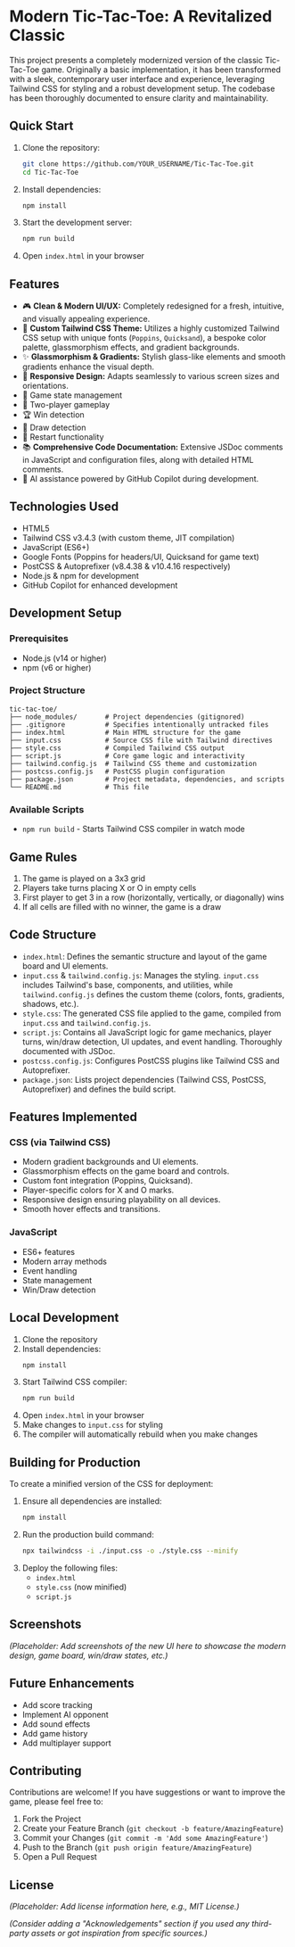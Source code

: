 # Modern Tic-Tac-Toe: A Revitalized Classic

This project presents a completely modernized version of the classic Tic-Tac-Toe game. Originally a basic implementation, it has been transformed with a sleek, contemporary user interface and experience, leveraging Tailwind CSS for styling and a robust development setup. The codebase has been thoroughly documented to ensure clarity and maintainability.

## Quick Start

1. Clone the repository:

   ```bash
   git clone https://github.com/YOUR_USERNAME/Tic-Tac-Toe.git
   cd Tic-Tac-Toe
   ```

2. Install dependencies:

   ```bash
   npm install
   ```

3. Start the development server:

   ```bash
   npm run build
   ```

4. Open `index.html` in your browser

## Features

- 🎮 **Clean & Modern UI/UX:** Completely redesigned for a fresh, intuitive, and visually appealing experience.
- 🎨 **Custom Tailwind CSS Theme:** Utilizes a highly customized Tailwind CSS setup with unique fonts (`Poppins`, `Quicksand`), a bespoke color palette, glassmorphism effects, and gradient backgrounds.
- ✨ **Glassmorphism & Gradients:** Stylish glass-like elements and smooth gradients enhance the visual depth.
- 📱 **Responsive Design:** Adapts seamlessly to various screen sizes and orientations.
- 🔄 Game state management
- 👥 Two-player gameplay
- 🏆 Win detection
- 🤝 Draw detection
- 🔄 Restart functionality
- 📚 **Comprehensive Code Documentation:** Extensive JSDoc comments in JavaScript and configuration files, along with detailed HTML comments.
- 🤖 AI assistance powered by GitHub Copilot during development.

## Technologies Used

- HTML5
- Tailwind CSS v3.4.3 (with custom theme, JIT compilation)
- JavaScript (ES6+)
- Google Fonts (Poppins for headers/UI, Quicksand for game text)
- PostCSS & Autoprefixer (v8.4.38 & v10.4.16 respectively)
- Node.js & npm for development
- GitHub Copilot for enhanced development

## Development Setup

### Prerequisites

- Node.js (v14 or higher)
- npm (v6 or higher)

### Project Structure

```
tic-tac-toe/
├── node_modules/       # Project dependencies (gitignored)
├── .gitignore          # Specifies intentionally untracked files
├── index.html          # Main HTML structure for the game
├── input.css           # Source CSS file with Tailwind directives
├── style.css           # Compiled Tailwind CSS output
├── script.js           # Core game logic and interactivity
├── tailwind.config.js  # Tailwind CSS theme and customization
├── postcss.config.js   # PostCSS plugin configuration
├── package.json        # Project metadata, dependencies, and scripts
└── README.md           # This file
```

### Available Scripts

- `npm run build` - Starts Tailwind CSS compiler in watch mode

## Game Rules

1. The game is played on a 3x3 grid
2. Players take turns placing X or O in empty cells
3. First player to get 3 in a row (horizontally, vertically, or diagonally) wins
4. If all cells are filled with no winner, the game is a draw

## Code Structure

- `index.html`: Defines the semantic structure and layout of the game board and UI elements.
- `input.css` & `tailwind.config.js`: Manages the styling. `input.css` includes Tailwind's base, components, and utilities, while `tailwind.config.js` defines the custom theme (colors, fonts, gradients, shadows, etc.).
- `style.css`: The generated CSS file applied to the game, compiled from `input.css` and `tailwind.config.js`.
- `script.js`: Contains all JavaScript logic for game mechanics, player turns, win/draw detection, UI updates, and event handling. Thoroughly documented with JSDoc.
- `postcss.config.js`: Configures PostCSS plugins like Tailwind CSS and Autoprefixer.
- `package.json`: Lists project dependencies (Tailwind CSS, PostCSS, Autoprefixer) and defines the build script.

## Features Implemented

### CSS (via Tailwind CSS)

- Modern gradient backgrounds and UI elements.
- Glassmorphism effects on the game board and controls.
- Custom font integration (Poppins, Quicksand).
- Player-specific colors for X and O marks.
- Responsive design ensuring playability on all devices.
- Smooth hover effects and transitions.

### JavaScript

- ES6+ features
- Modern array methods
- Event handling
- State management
- Win/Draw detection

## Local Development

1. Clone the repository
2. Install dependencies:
   ```bash
   npm install
   ```
3. Start Tailwind CSS compiler:
   ```bash
   npm run build
   ```
4. Open `index.html` in your browser
5. Make changes to `input.css` for styling
6. The compiler will automatically rebuild when you make changes

## Building for Production

To create a minified version of the CSS for deployment:

1.  Ensure all dependencies are installed:
    ```bash
    npm install
    ```
2.  Run the production build command:
    ```bash
    npx tailwindcss -i ./input.css -o ./style.css --minify
    ```
3.  Deploy the following files:
    - `index.html`
    - `style.css` (now minified)
    - `script.js`

## Screenshots

_(Placeholder: Add screenshots of the new UI here to showcase the modern design, game board, win/draw states, etc.)_

## Future Enhancements

- Add score tracking
- Implement AI opponent
- Add sound effects
- Add game history
- Add multiplayer support

## Contributing

Contributions are welcome! If you have suggestions or want to improve the game, please feel free to:

1.  Fork the Project
2.  Create your Feature Branch (`git checkout -b feature/AmazingFeature`)
3.  Commit your Changes (`git commit -m 'Add some AmazingFeature'`)
4.  Push to the Branch (`git push origin feature/AmazingFeature`)
5.  Open a Pull Request

## License

_(Placeholder: Add license information here, e.g., MIT License.)_

_(Consider adding a "Acknowledgements" section if you used any third-party assets or got inspiration from specific sources.)_
